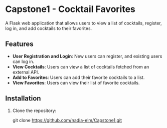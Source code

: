 
# Capstone1 - Cocktail Favorites

A Flask web application that allows users to view a list of cocktails, register, log in, and add cocktails to their favorites.

## Features

- **User Registration and Login**: New users can register, and existing users can log in.
- **View Cocktails**: Users can view a list of cocktails fetched from an external API.
- **Add to Favorites**: Users can add their favorite cocktails to a list.
- **View Favorites**: Users can view their list of favorite cocktails.

## Installation

1. Clone the repository:

   git clone https://github.com/nadia-elm/Capstone1.git
